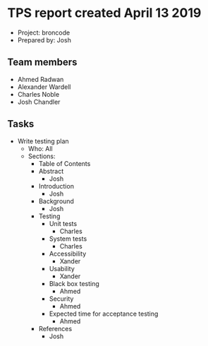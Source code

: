 # TPS report created April 13 2019

* Project: broncode
* Prepared by: Josh

## Team members

* Ahmed Radwan
* Alexander Wardell
* Charles Noble
* Josh Chandler

## Tasks

* Write testing plan
    * Who: All
    * Sections:
        * Table of Contents
        * Abstract
            * Josh
        * Introduction
            * Josh
        * Background
            * Josh
        * Testing
            * Unit tests
                * Charles
            * System tests
                * Charles
            * Accessibility
                * Xander
            * Usability
                * Xander
            * Black box testing
                * Ahmed
            * Security
                * Ahmed
            * Expected time for acceptance testing
                * Ahmed
        * References
            * Josh
